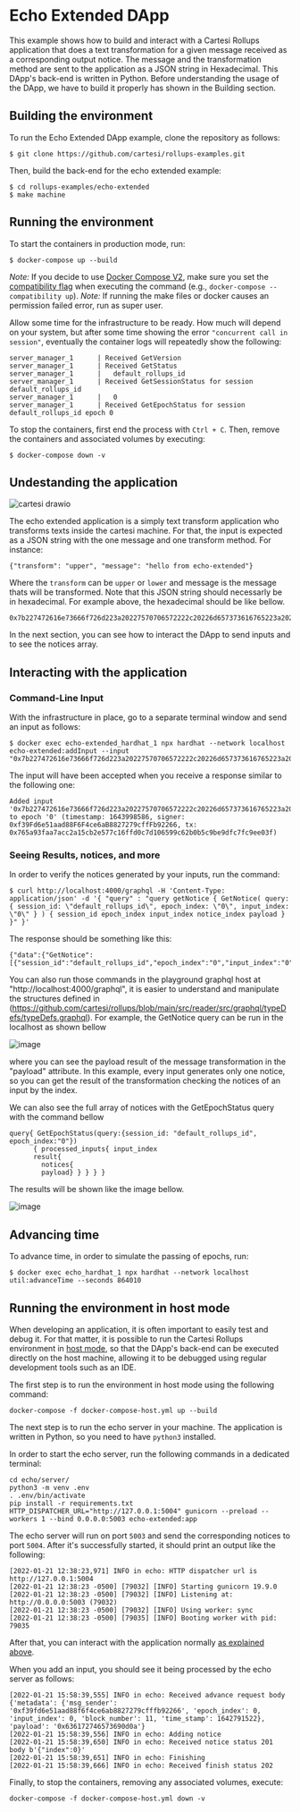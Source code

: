 # Echo Extended DApp

This example shows how to build and interact with a Cartesi Rollups application that does a text transformation for a given message received as a corresponding output notice. The message and the transformation method are sent to the application as a JSON string in Hexadecimal. This DApp's back-end is written in Python. Before understanding the usage of the DApp, we have to build it properly has shown in the Building section.

## Building the environment

To run the Echo Extended DApp example, clone the repository as follows:

```shell
$ git clone https://github.com/cartesi/rollups-examples.git
```

Then, build the back-end for the echo extended example:

```shell
$ cd rollups-examples/echo-extended
$ make machine
```

## Running the environment

To start the containers in production mode, run:

```shell
$ docker-compose up --build
```

_Note:_ If you decide to use [Docker Compose V2](https://docs.docker.com/compose/cli-command/), make sure you set the [compatibility flag](https://docs.docker.com/compose/cli-command-compatibility/) when executing the command (e.g., `docker-compose --compatibility up`).
_Note:_ If running the make files or docker causes an permission failed error, run as super user.

Allow some time for the infrastructure to be ready.
How much will depend on your system, but after some time showing the error `"concurrent call in session"`, eventually the container logs will repeatedly show the following:

```shell
server_manager_1      | Received GetVersion
server_manager_1      | Received GetStatus
server_manager_1      |   default_rollups_id
server_manager_1      | Received GetSessionStatus for session default_rollups_id
server_manager_1      |   0
server_manager_1      | Received GetEpochStatus for session default_rollups_id epoch 0
```

To stop the containers, first end the process with `Ctrl + C`.
Then, remove the containers and associated volumes by executing:

```shell
$ docker-compose down -v
```
## Undestanding the application

![cartesi drawio](https://user-images.githubusercontent.com/4421825/152856411-85dfdecc-97f6-4269-b9f2-004fc3aae7bb.png)


The echo extended application is a simply text transform application who transforms texts inside the cartesi machine. For that, the input is expected as a JSON string with the one message and one transform method. For instance:
```
{"transform": "upper", "message": "hello from echo-extended"}
```
Where the `transform` can be `upper` or `lower` and message is the message thats will be transformed. Note that this JSON string should necessarly be in hexadecimal. For example above, the hexadecimal should be like bellow. 
```
0x7b227472616e73666f726d223a20227570706572222c20226d657373616765223a202268656c6c6f2066726f6d206563686f2d657874656e646564227d
```

In the next section, you can see how to interact the DApp to send inputs and to see the notices array.

## Interacting with the application

### Command-Line Input

With the infrastructure in place, go to a separate terminal window and send an input as follows:

```shell
$ docker exec echo-extended_hardhat_1 npx hardhat --network localhost echo-extended:addInput --input "0x7b227472616e73666f726d223a20227570706572222c20226d657373616765223a202268656c6c6f2066726f6d206563686f2d657874656e646564227d"
```

The input will have been accepted when you receive a response similar to the following one:

```shell
Added input '0x7b227472616e73666f726d223a20227570706572222c20226d657373616765223a202268656c6c6f2066726f6d206563686f2d657874656e646564227d' to epoch '0' (timestamp: 1643998586, signer: 0xf39Fd6e51aad88F6F4ce6aB8827279cffFb92266, tx: 0x765a93faa7acc2a15cb2e577c16ffd0c7d106599c62b0b5c9be9dfc7fc9ee03f)
```
### Seeing Results, notices, and more

In order to verify the notices generated by your inputs, run the command:

```shell
$ curl http://localhost:4000/graphql -H 'Content-Type: application/json' -d '{ "query" : "query getNotice { GetNotice( query: { session_id: \"default_rollups_id\", epoch_index: \"0\", input_index: \"0\" } ) { session_id epoch_index input_index notice_index payload } }" }'
```

The response should be something like this:

```shell
{"data":{"GetNotice":[{"session_id":"default_rollups_id","epoch_index":"0","input_index":"0","notice_index":"0","payload":"7b227472616e73666f726d223a20227570706572222c20226d657373616765223a202268656c6c6f2066726f6d206563686f2d657874656e646564227d"}]}}
```
You can also run those commands in the playground graphql host at "http://localhost:4000/graphql", it is easier to understand and manipulate the structures defined in (https://github.com/cartesi/rollups/blob/main/src/reader/src/graphql/typeDefs/typeDefs.graphql). For example, the GetNotice query can be run in the localhost as shown bellow

![image](https://user-images.githubusercontent.com/4421825/152856704-c0c33c13-f695-4d43-bec3-9b6e6cfb9d07.png)


where you can see the payload result of the message transformation in the "payload" attribute. In this example, every input generates only one notice, so you can get the result of the transformation checking the notices of an input by the index.

We can also see the full array of notices with the GetEpochStatus query with the command bellow

```shell
query{ GetEpochStatus(query:{session_id: "default_rollups_id", epoch_index:"0"})
      { processed_inputs{ input_index 
      result{
        notices{
        payload} } } } }
```

The results will be shown like the image bellow.

![image](https://user-images.githubusercontent.com/4421825/152856017-ac301f70-0dd6-42f2-af55-1312ce17ddd8.png)

## Advancing time

To advance time, in order to simulate the passing of epochs, run:

```shell
$ docker exec echo_hardhat_1 npx hardhat --network localhost util:advanceTime --seconds 864010
```

## Running the environment in host mode

When developing an application, it is often important to easily test and debug it. For that matter, it is possible to run the Cartesi Rollups environment in [host mode](../README.md#host-mode), so that the DApp's back-end can be executed directly on the host machine, allowing it to be debugged using regular development tools such as an IDE.

The first step is to run the environment in host mode using the following command:

```shell
docker-compose -f docker-compose-host.yml up --build
```

The next step is to run the echo server in your machine. The application is written in Python, so you need to have `python3` installed.

In order to start the echo server, run the following commands in a dedicated terminal:

```shell
cd echo/server/
python3 -m venv .env
. .env/bin/activate
pip install -r requirements.txt
HTTP_DISPATCHER_URL="http://127.0.0.1:5004" gunicorn --preload --workers 1 --bind 0.0.0.0:5003 echo-extended:app
```

The echo server will run on port `5003` and send the corresponding notices to port `5004`. After it's successfully started, it should print an output like the following:

```
[2022-01-21 12:38:23,971] INFO in echo: HTTP dispatcher url is http://127.0.0.1:5004
[2022-01-21 12:38:23 -0500] [79032] [INFO] Starting gunicorn 19.9.0
[2022-01-21 12:38:23 -0500] [79032] [INFO] Listening at: http://0.0.0.0:5003 (79032)
[2022-01-21 12:38:23 -0500] [79032] [INFO] Using worker: sync
[2022-01-21 12:38:23 -0500] [79035] [INFO] Booting worker with pid: 79035
```

After that, you can interact with the application normally [as explained above](#interacting-with-the-application).

When you add an input, you should see it being processed by the echo server as follows:

```shell
[2022-01-21 15:58:39,555] INFO in echo: Received advance request body {'metadata': {'msg_sender': '0xf39fd6e51aad88f6f4ce6ab8827279cfffb92266', 'epoch_index': 0, 'input_index': 0, 'block_number': 11, 'time_stamp': 1642791522}, 'payload': '0x636172746573690d0a'}
[2022-01-21 15:58:39,556] INFO in echo: Adding notice
[2022-01-21 15:58:39,650] INFO in echo: Received notice status 201 body b'{"index":0}'
[2022-01-21 15:58:39,651] INFO in echo: Finishing
[2022-01-21 15:58:39,666] INFO in echo: Received finish status 202
```

Finally, to stop the containers, removing any associated volumes, execute:

```shell
docker-compose -f docker-compose-host.yml down -v
```
